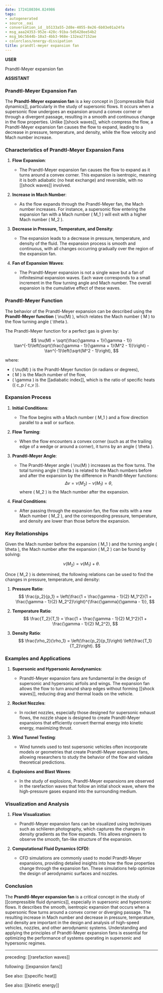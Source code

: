 ```yaml
---
date: 1724180304.824986
tags:
- autogenerated
- source__oai
- conversation_id__b5133a55-2d8e-4055-8e26-6b03e01a24fa
- msg_aaa24353-952e-428c-91ba-5d5428ee54b2
- msg_b6c5644b-10a3-4bb3-968e-132ea27152ae
- colorclass/energy-dissipation
title: prandtl-meyer expansion fan
---
```


**USER**

Prandtl-Meyer expansion fan


**ASSISTANT**

### Prandtl-Meyer Expansion Fan

The **Prandtl-Meyer expansion fan** is a key concept in [[compressible fluid dynamics]], particularly in the study of supersonic flows. It occurs when a supersonic flow undergoes an expansion around a convex corner or through a divergent passage, resulting in a smooth and continuous change in the flow properties. Unlike [[shock waves]], which compress the flow, a Prandtl-Meyer expansion fan causes the flow to expand, leading to a decrease in pressure, temperature, and density, while the flow velocity and Mach number increase.

### Characteristics of Prandtl-Meyer Expansion Fans

1. **Flow Expansion**:
   - The Prandtl-Meyer expansion fan causes the flow to expand as it turns around a convex corner. This expansion is isentropic, meaning it is both adiabatic (no heat exchange) and reversible, with no [[shock waves]] involved.

2. **Increase in Mach Number**:
   - As the flow expands through the Prandtl-Meyer fan, the Mach number increases. For instance, a supersonic flow entering the expansion fan with a Mach number \( M_1 \) will exit with a higher Mach number \( M_2 \).

3. **Decrease in Pressure, Temperature, and Density**:
   - The expansion leads to a decrease in pressure, temperature, and density of the fluid. The expansion process is smooth and continuous, with all changes occurring gradually over the region of the expansion fan.

4. **Fan of Expansion Waves**:
   - The Prandtl-Meyer expansion is not a single wave but a fan of infinitesimal expansion waves. Each wave corresponds to a small increment in the flow turning angle and Mach number. The overall expansion is the cumulative effect of these waves.

### Prandtl-Meyer Function

The behavior of the Prandtl-Meyer expansion can be described using the **Prandtl-Meyer function** \( \nu(M) \), which relates the Mach number \( M \) to the flow turning angle \( \theta \).

The Prandtl-Meyer function for a perfect gas is given by:

$$
\nu(M) = \sqrt{\frac{\gamma + 1}{\gamma - 1}} \tan^{-1}\left(\sqrt{\frac{\gamma - 1}{\gamma + 1}(M^2 - 1)}\right) - \tan^{-1}\left(\sqrt{M^2 - 1}\right),
$$

where:
- \( \nu(M) \) is the Prandtl-Meyer function (in radians or degrees),
- \( M \) is the Mach number of the flow,
- \( \gamma \) is the [[adiabatic index]], which is the ratio of specific heats (\( c_p / c_v \)).

### Expansion Process

1. **Initial Conditions**:
   - The flow begins with a Mach number \( M_1 \) and a flow direction parallel to a wall or surface.

2. **Flow Turning**:
   - When the flow encounters a convex corner (such as at the trailing edge of a wedge or around a corner), it turns by an angle \( \theta \).

3. **Prandtl-Meyer Angle**:
   - The Prandtl-Meyer angle \( \nu(M) \) increases as the flow turns. The total turning angle \( \theta \) is related to the Mach numbers before and after the expansion by the difference in Prandtl-Meyer functions:
     $$
     \Delta \nu = \nu(M_2) - \nu(M_1) = \theta,
     $$
     where \( M_2 \) is the Mach number after the expansion.

4. **Final Conditions**:
   - After passing through the expansion fan, the flow exits with a new Mach number \( M_2 \), and the corresponding pressure, temperature, and density are lower than those before the expansion.

### Key Relationships

Given the Mach number before the expansion \( M_1 \) and the turning angle \( \theta \), the Mach number after the expansion \( M_2 \) can be found by solving:

$$
\nu(M_2) = \nu(M_1) + \theta.
$$

Once \( M_2 \) is determined, the following relations can be used to find the changes in pressure, temperature, and density:

1. **Pressure Ratio**:
   $$
   \frac{p_2}{p_1} = \left(\frac{1 + \frac{\gamma - 1}{2} M_1^2}{1 + \frac{\gamma - 1}{2} M_2^2}\right)^{\frac{\gamma}{\gamma - 1}},
   $$

2. **Temperature Ratio**:
   $$
   \frac{T_2}{T_1} = \frac{1 + \frac{\gamma - 1}{2} M_1^2}{1 + \frac{\gamma - 1}{2} M_2^2},
   $$

3. **Density Ratio**:
   $$
   \frac{\rho_2}{\rho_1} = \left(\frac{p_2}{p_1}\right) \left(\frac{T_1}{T_2}\right).
   $$

### Examples and Applications

1. **Supersonic and Hypersonic Aerodynamics**:
   - Prandtl-Meyer expansion fans are fundamental in the design of supersonic and hypersonic airfoils and wings. The expansion fan allows the flow to turn around sharp edges without forming [[shock waves]], reducing drag and thermal loads on the vehicle.

2. **Rocket Nozzles**:
   - In rocket nozzles, especially those designed for supersonic exhaust flows, the nozzle shape is designed to create Prandtl-Meyer expansions that efficiently convert thermal energy into kinetic energy, maximizing thrust.

3. **Wind Tunnel Testing**:
   - Wind tunnels used to test supersonic vehicles often incorporate models or geometries that create Prandtl-Meyer expansion fans, allowing researchers to study the behavior of the flow and validate theoretical predictions.

4. **Explosions and Blast Waves**:
   - In the study of explosions, Prandtl-Meyer expansions are observed in the rarefaction waves that follow an initial shock wave, where the high-pressure gases expand into the surrounding medium.

### Visualization and Analysis

1. **Flow Visualization**:
   - Prandtl-Meyer expansion fans can be visualized using techniques such as schlieren photography, which captures the changes in density gradients as the flow expands. This allows engineers to observe the smooth, fan-like structure of the expansion.

2. **Computational Fluid Dynamics (CFD)**:
   - CFD simulations are commonly used to model Prandtl-Meyer expansions, providing detailed insights into how the flow properties change through the expansion fan. These simulations help optimize the design of aerodynamic surfaces and nozzles.

### Conclusion

The **Prandtl-Meyer expansion fan** is a critical concept in the study of [[compressible fluid dynamics]], especially in supersonic and hypersonic flows. It describes the smooth, isentropic expansion that occurs when a supersonic flow turns around a convex corner or diverging passage. The resulting increase in Mach number and decrease in pressure, temperature, and density are important in the design and analysis of high-speed vehicles, nozzles, and other aerodynamic systems. Understanding and applying the principles of Prandtl-Meyer expansion fans is essential for optimizing the performance of systems operating in supersonic and hypersonic regimes.


---

preceding: [[rarefaction waves]]  


following: [[expansion fans]]

See also: [[specific heat]]


See also: [[kinetic energy]]